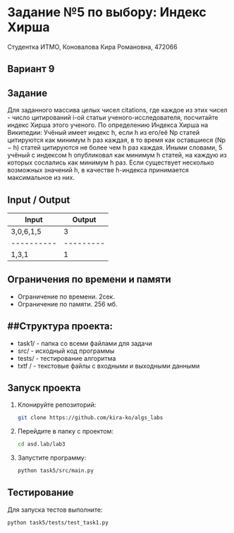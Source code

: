Задание №5 по выбору: Индекс Хирша
====
Студентка ИТМО, Коновалова Кира Романовна, 472066

Вариант 9
----

Задание
---
Для заданного массива целых чисел citations, где каждое из этих чисел - число цитирований i-ой статьи ученого-исследователя, посчитайте индекс Хирша этого ученого. По определению Индекса Хирша на Википедии: Учёный имеет индекс h, если h из его/её Np статей цитируются как минимум h раз каждая, в то время как оставшиеся (Np − h) статей цитируются не более чем h раз каждая. Иными словами, 5 учёный с индексом h опубликовал как минимум h статей, на каждую из которых сослались как минимум h раз. Если существует несколько возможных значений h, в качестве h-индекса принимается максимальное из них. 


Input / Output
----

| Input      | Output    |
|------------|-----------|
| 3,0,6,1,5  | 3         |
| ---------- | --------- |
 | 1,3,1      | 1         |



## Ограничения по времени и памяти

- Ограничение по времени. 2сек.
- Ограничение по памяти. 256 мб.

##Структура проекта:
-------
* task1/ - папка со всеми файлами для задачи
* src/ - исходный код программы
* tests/ - тестирование алгоритма
* txtf / - текстовые файлы с входными и выходными данными

## Запуск проекта
1. Клонируйте репозиторий:
   ```bash
   git clone https://github.com/kira-ko/algs_labs
   ```
2. Перейдите в папку с проектом:
   ```bash
   cd asd.lab/lab3
   ```
3. Запустите программу:
   ```bash
   python task5/src/main.py
   ```
## Тестирование

Для запуска тестов выполните:
   ```bash
   python task5/tests/test_task1.py
   ```